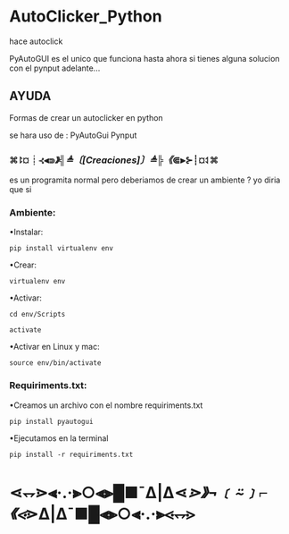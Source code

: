 # AutoClicker_Python
 hace autoclick

PyAutoGUI es el unico que funciona hasta ahora si tienes alguna solucion con el pynput adelante...
## AYUDA

Formas de crear un autoclicker en python

se hara uso de :
PyAutoGui
Pynput

### ⌘⥏¤┊⊰⫷⋑_》╣≜〔[Creaciones]〕≜╠《_⋐⫸⊱┊¤⥑⌘

es un programita normal pero deberiamos de crear un 
ambiente ?
yo diria que si

### Ambiente:

•Instalar:

    pip install virtualenv env

•Crear:

    virtualenv env

•Activar:

    cd env/Scripts

    activate

•Activar en Linux y mac:

    source env/bin/activate

### Requiriments.txt:
•Creamos un archivo con el nombre requiriments.txt

    pip install pyautogui

•Ejecutamos en la terminal

    pip install -r requiriments.txt
    
# ⋖⥐⋗⫷·.·⫸○⫷⫸█■¯Δ|Δ⋖_⋗》¬﹝⍨﹞⌐《⋖_⋗Δ|Δ¯■█⫷⫸○⫷·.·⫸⋖⥐⋗